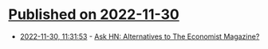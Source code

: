 # [Published on 2022-11-30](index.md)

* [2022-11-30, 11:31:53](https://news.ycombinator.com/item?id=33799353) - [Ask HN: Alternatives to The Economist Magazine?](https://news.ycombinator.com/item?id=33799353)
